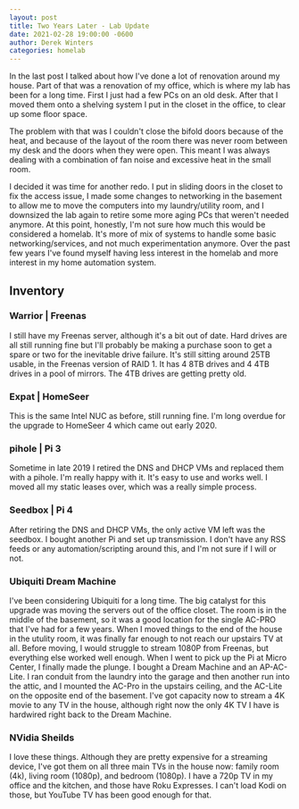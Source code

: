 ```yaml
---
layout: post
title: Two Years Later - Lab Update
date: 2021-02-28 19:00:00 -0600
author: Derek Winters
categories: homelab
---
```


In the last post I talked about how I've done a lot of renovation around my house. Part of that was a renovation of my office, which is where my lab has been for a long time. First I just had a few PCs on an old desk. After that I moved them onto a shelving system I put in the closet in the office, to clear up some floor space.

The problem with that was I couldn't close the bifold doors because of the heat, and because of the layout of the room there was never room between my desk and the doors when they were open. This meant I was always dealing with a combination of fan noise and excessive heat in the small room.

I decided it was time for another redo. I put in sliding doors in the closet to fix the access issue, I made some changes to networking in the basement to allow me to move the computers into my laundry/utility room, and I downsized the lab again to retire some more aging PCs that weren't needed anymore. At this point, honestly, I'm not sure how much this would be considered a homelab. It's more of mix of systems to handle some basic networking/services, and not much experimentation anymore. Over the past few years I've found myself having less interest in the homelab and more interest in my home automation system.

## Inventory

### Warrior | Freenas

I still have my Freenas server, although it's a bit out of date. Hard drives are all still running fine but I'll probably be making a purchase soon to get a spare or two for the inevitable drive failure. It's still sitting around 25TB usable, in the Freenas version of RAID 1. It has 4 8TB drives and 4 4TB drives in a pool of mirrors. The 4TB drives are getting pretty old.

### Expat | HomeSeer

This is the same Intel NUC as before, still running fine. I'm long overdue for the upgrade to HomeSeer 4 which came out early 2020.

### pihole | Pi 3

Sometime in late 2019 I retired the DNS and DHCP VMs and replaced them with a pihole. I'm really happy with it. It's easy to use and works well. I moved all my static leases over, which was a really simple process.

### Seedbox | Pi 4

After retiring the DNS and DHCP VMs, the only active VM left was the seedbox. I bought another Pi and set up transmission. I don't have any RSS feeds or any automation/scripting around this, and I'm not sure if I will or not.

### Ubiquiti Dream Machine

I've been considering Ubiquiti for a long time. The big catalyst for this upgrade was moving the servers out of the office closet. The room is in the middle of the basement, so it was a good location for the single AC-PRO that I've had for a few years. When I moved things to the end of the house in the utulity room, it was finally far enough to not reach our upstairs TV at all. Before moving, I would struggle to stream 1080P from Freenas, but everything else worked well enough. When I went to pick up the Pi at Micro Center, I finally made the plunge. I bought a Dream Machine and an AP-AC-Lite. I ran conduit from the laundry into the garage and then another run into the attic, and I mounted the AC-Pro in the upstairs ceiling, and the AC-Lite on the opposite end of the basement. I've got capacity now to stream a 4K movie to any TV in the house, although right now the only 4K TV I have is hardwired right back to the Dream Machine.

### NVidia Sheilds

I love these things. Although they are pretty expensive for a streaming device, I've got them on all three main TVs in the house now: family room (4k), living room (1080p), and bedroom (1080p). I have a 720p TV in my office and the kitchen, and those have Roku Expresses. I can't load Kodi on those, but YouTube TV has been good enough for that.
